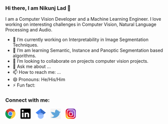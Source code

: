 ### Hi there, I am Nikunj Lad 👋

<!--
**nikunjlad/nikunjlad** is a ✨ _special_ ✨ repository because its `README.md` (this file) appears on your GitHub profile.
-->

I am a Computer Vision Developer and a Machine Learning Engineer. I love working on interesting challenges in Computer Vision, Natural Language Processing and Audio.

- 🔭 I’m currently working on Interpretability in Image Segmentation Techniques.
- 🌱 I’m am learning Semantic, Instance and Panoptic Segmentation based algorithms.
- 👯 I’m looking to collaborate on projects computer vision projects.
- :speech_balloon: Ask me about ...
- 📫 How to reach me: ...
- 😄 Pronouns: He/His/Him
- ⚡ Fun fact: 


### Connect with me:

<a href="https://nikunjlad.dev" target="_blank"><img src="assets/website.png" alt="website" width="32" height="32"></a>&nbsp;&nbsp;&nbsp;
<a href="https://www.linkedin.com/in/nikunjlad" target="_blank"><img src="assets/linkedin.svg" alt="linkedin" width="32" height="32"></a>&nbsp;&nbsp;&nbsp;
<a href="https://scholar.google.com/citations?user=is6g3oAAAAAJ&hl=en" target="_blank"><img src="assets/scholar.svg" alt="google-scholars" width="32" height="32"></a>&nbsp;&nbsp;&nbsp;
<a href="https://twitter.com/LadNikunj" target="_blank"><img src="assets/twitter.png" alt="twitter" width="32" height="32"></a>&nbsp;&nbsp;&nbsp;
<a href="https://www.instagram.com/in_genious94/" target="_blank"><img src="assets/instagram.png" alt="instagram" width="32" height="32"></a>&nbsp;&nbsp;&nbsp;
<!--
[<img align="left" height="24px" src="assets/website.png" target="_blank" />](https://nikunjlad.dev)
[<img align="left" height="24px" src="assets/linkedin.svg" target="_blank" />](https://www.linkedin.com/in/nikunjlad)
-->

